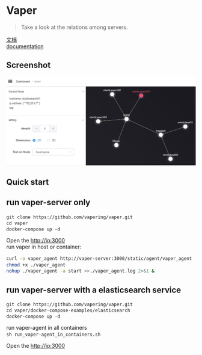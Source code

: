 # Vaper

> Take a look at the relations among servers.  

[文档](http://localhost:3001/#/zh-cn/)  
[documentation](https://vapering.github.io/vaper/#/)  

## Screenshot
![2d demo](/docs/imgs/demo-pc.jpg "2d demo")  
## Quick start
## run vaper-server only

```shell
git clone https://github.com/vapering/vaper.git
cd vaper
docker-compose up -d
```
Open the [http://ip:3000](http://vaper-server:3000)  
run vaper in host or container:
```bash
curl -o vaper_agent http://vaper-server:3000/static/agent/vaper_agent
chmod +x ./vaper_agent
nohup ./vaper_agent -a start >>./vaper_agent.log 2>&1 &
```

## run vaper-server with a elasticsearch service

```shell
git clone https://github.com/vapering/vaper.git
cd vaper/docker-compose-examples/elasticsearch
docker-compose up -d
```

run vaper-agent in all containers  
`sh run_vaper-agent_in_containers.sh`


Open the [http://ip:3000](http://vaper-server:3000)

